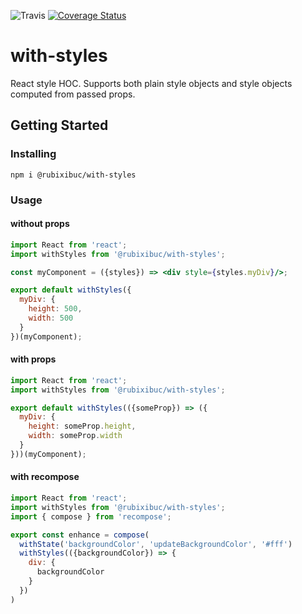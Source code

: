 ![Travis](https://travis-ci.org/rubixibuc/with-styles.svg?branch=master) [![Coverage Status](https://coveralls.io/repos/github/rubixibuc/with-styles/badge.svg?branch=master)](https://coveralls.io/github/rubixibuc/with-styles?branch=master)

# with-styles

React style HOC. Supports both plain style objects and style objects computed from passed props.

## Getting Started

### Installing

```text
npm i @rubixibuc/with-styles
```

### Usage

#### without props

```jsx harmony
import React from 'react';
import withStyles from '@rubixibuc/with-styles';

const myComponent = ({styles}) => <div style={styles.myDiv}/>;

export default withStyles({
  myDiv: {
    height: 500,
    width: 500
  }
})(myComponent);
```

#### with props

```jsx harmony
import React from 'react';
import withStyles from '@rubixibuc/with-styles';

export default withStyles(({someProp}) => ({
  myDiv: {
    height: someProp.height,
    width: someProp.width
  }
}))(myComponent);
```

#### with recompose

```jsx harmony
import React from 'react';
import withStyles from '@rubixibuc/with-styles';
import { compose } from 'recompose';

export const enhance = compose(
  withState('backgroundColor', 'updateBackgroundColor', '#fff')
  withStyles(({backgroundColor}) => {
    div: {
      backgroundColor
    }
  })
)
```